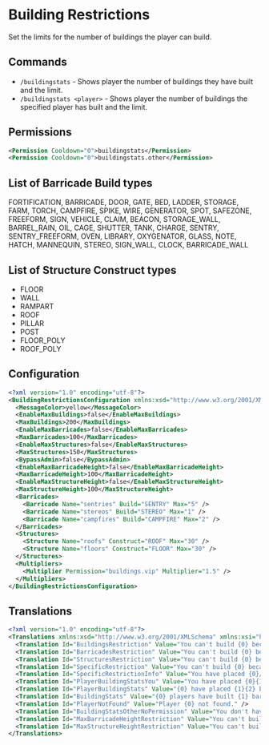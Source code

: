 # Building Restrictions
Set the limits for the number of buildings the player can build.

## Commands
- `/buildingstats` - Shows player the number of buildings they have built and the limit.
- `/buildingstats <player>` - Shows player the number of buildings the specified player has built and the limit. 

## Permissions
```xml
<Permission Cooldown="0">buildingstats</Permission>
<Permission Cooldown="0">buildingstats.other</Permission>
```

## List of Barricade Build types
FORTIFICATION, BARRICADE, DOOR, GATE, BED, LADDER, STORAGE, FARM, TORCH, CAMPFIRE, SPIKE, WIRE, GENERATOR, SPOT, SAFEZONE, FREEFORM, SIGN, VEHICLE, CLAIM, BEACON, STORAGE_WALL, BARREL_RAIN, OIL, CAGE, SHUTTER, TANK, CHARGE, SENTRY, SENTRY_FREEFORM, OVEN, LIBRARY, OXYGENATOR, GLASS, NOTE, HATCH, MANNEQUIN, STEREO, SIGN_WALL, CLOCK, BARRICADE_WALL

## List of Structure Construct types
- FLOOR
- WALL
- RAMPART
- ROOF
- PILLAR
- POST
- FLOOR_POLY
- ROOF_POLY

## Configuration
```xml
<?xml version="1.0" encoding="utf-8"?>
<BuildingRestrictionsConfiguration xmlns:xsd="http://www.w3.org/2001/XMLSchema" xmlns:xsi="http://www.w3.org/2001/XMLSchema-instance">
  <MessageColor>yellow</MessageColor>
  <EnableMaxBuildings>false</EnableMaxBuildings>
  <MaxBuildings>200</MaxBuildings>
  <EnableMaxBarricades>false</EnableMaxBarricades>
  <MaxBarricades>100</MaxBarricades>
  <EnableMaxStructures>false</EnableMaxStructures>
  <MaxStructures>150</MaxStructures>
  <BypassAdmin>false</BypassAdmin>
  <EnableMaxBarricadeHeight>false</EnableMaxBarricadeHeight>
  <MaxBarricadeHeight>100</MaxBarricadeHeight>
  <EnableMaxStructureHeight>false</EnableMaxStructureHeight>
  <MaxStructureHeight>100</MaxStructureHeight>
  <Barricades>
    <Barricade Name="sentries" Build="SENTRY" Max="5" />
    <Barricade Name="stereos" Build="STEREO" Max="1" />
    <Barricade Name="campfires" Build="CAMPFIRE" Max="2" />
  </Barricades>
  <Structures>
    <Structure Name="roofs" Construct="ROOF" Max="30" />
    <Structure Name="floors" Construct="FLOOR" Max="30" />
  </Structures>
  <Multipliers>
    <Multiplier Permission="buildings.vip" Multiplier="1.5" />
  </Multipliers>
</BuildingRestrictionsConfiguration>
```

## Translations
```xml
<?xml version="1.0" encoding="utf-8"?>
<Translations xmlns:xsd="http://www.w3.org/2001/XMLSchema" xmlns:xsi="http://www.w3.org/2001/XMLSchema-instance">
  <Translation Id="BuildingsRestriction" Value="You can't build {0} because you have reached the limit of max {1} buildings." />
  <Translation Id="BarricadesRestriction" Value="You can't build {0} because you have reached the limit of max {1} barricades." />
  <Translation Id="StructuresRestriction" Value="You can't build {0} because you have reached the limit of max {1} structures." />
  <Translation Id="SpecificRestriction" Value="You can't build {0} because you have reached the limit of max {1} {2}." />
  <Translation Id="SpecificRestrictionInfo" Value="You have placed {0}/{1} {2}." />
  <Translation Id="PlayerBuildingStatsYou" Value="You have placed {0}{1} barricades and {2}{3} structures, so in total {4}{5} buildings." />
  <Translation Id="PlayerBuildingStats" Value="{0} have placed {1}{2} barricades and {3}{4} structures, so in total {5}{6} buildings." />
  <Translation Id="BuildingStats" Value="{0} players have built {1} barricades and {2} structures, so in total {3} buildings." />
  <Translation Id="PlayerNotFound" Value="Player {0} not found." />
  <Translation Id="BuildingStatsOtherNoPermission" Value="You don't have permission to check other player building stats." />
  <Translation Id="MaxBarricadeHeightRestriction" Value="You can't build {0} because it's higher than max {1}m height above the ground." />
  <Translation Id="MaxStructureHeightRestriction" Value="You can't build {0} because it's higher than max {1}m height above the ground." />
</Translations>
```